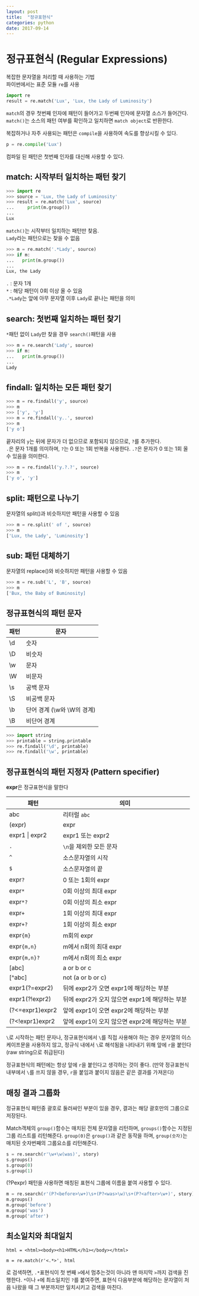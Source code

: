 ```yaml
---
layout: post
title:  "정규표현식"
categories: python
date: 2017-09-14
---
```


# 정규표현식 (Regular Expressions)

복잡한 문자열을 처리할 때 사용하는 기법  
파이썬에서는 표준 모듈 `re`를 사용

```python
import re
result = re.match('Lux', 'Lux, the Lady of Luminosity')
```

`match`의 경우 첫번째 인자에 패턴이 들어가고 두번째 인자에 문자열 소스가 들어간다.  
`match()`는 소스의 패턴 여부를 확인하고 일치하면 `match object`로 반환한다.

복잡하거나 자주 사용되는 패턴은 `compile`을 사용하여 속도를 향상시킬 수 있다.

```python
p = re.compile('Lux')
```

컴파일 된 패턴은 첫번째 인자를 대신해 사용할 수 있다.


## match: 시작부터 일치하는 패턴 찾기

```python
>>> import re
>>> source = 'Lux, the Lady of Luminosity'
>>> result = re.match('Lux', source)
...		print(m.group())
...
Lux
```

`match()`는 시작부터 일치하는 패턴만 찾음.  
`Lady`라는 패턴으로는 찾을 수 없음

```python
>>> m = re.match('.*Lady', source)
>>> if m:
...   print(m.group())
...
Lux, the Lady
```

`.` : 문자 1개  
`*` : 해당 패턴이 0회 이상 올 수 있음  
`.*Lady`는 앞에 아무 문자열 이후 `Lady`로 끝나는 패턴을 의미

## search: 첫번째 일치하는 패턴 찾기

`*`패턴 없이 `Lady`만 찾을 경우 `search()`패턴을 사용

```python
>>> m = re.search('Lady', source)
>>> if m:
...   print(m.group())
...
Lady
```

## findall: 일치하는 모든 패턴 찾기

```python
>>> m = re.findall('y', source)
>>> m
>>> ['y', 'y']
>>> m = re.findall('y..', source)
>>> m
['y o']
```
끝자리의 `y`는 뒤에 문자가 더 없으므로 포함되지 않으므로, `?`를 추가한다.  
`.`은 문자 1개를 의미하며, `?`는 0 또는 1회 반복을 사용한다. `.?`은 문자가 0 또는 1회 올 수 있음을 의미한다.

```python
>>> m = re.findall('y.?.?', source)
>>> m
['y o', 'y']
```

## split: 패턴으로 나누기

문자열의 split()과 비슷하지만 패턴을 사용할 수 있음

```python
>>> m = re.split(' of ', source)
>>> m
['Lux, the Lady', 'Luminosity']
```

## sub: 패턴 대체하기

문자열의 replace()와 비슷하지만 패턴을 사용할 수 있음

```python
>>> m = re.sub('L', 'B', source)
>>> m
['Bux, the Baby of Buminosity]
```

## 정규표현식의 패턴 문자

패턴|문자
---|---
\\d|숫자
\\D|비숫자
\\w|문자
\\W|비문자
\\s|공백 문자
\\S|비공백 문자
\\b|단어 경계 (\w와 \W의 경계)
\\B|비단어 경계

```python
>>> import string
>>> printable = string.printable
>>> re.findall('\d', printable)
>>> re.findall('\w', printable)
```

## 정규표현식의 패턴 지정자 (Pattern specifier)

**expr**은 정규표현식을 말한다

패턴|의미
---|---
abc|리터럴 `abc`
(expr)|expr
expr1 \| expr2 | expr1 또는 expr2
`.` | `\n`을 제외한 모든 문자
`^` | 소스문자열의 시작
`$` | 소스문자열의 끝
expr`?` | 0 또는 1회의 expr
expr`*` | 0회 이상의 최대 expr
expr`*?`| 0회 이상의 최소 expr
expr`+` | 1회 이상의 최대 expr
expr`+?`| 1회 이상의 최소 expr
expr`{m}`| m회의 expr
expr`{m,n}`| m에서 n회의 최대 expr
expr`{m,n}?` | m에서 n회의 최소 expr
[abc] | a or b or c
[^abc] | not (a or b or c)
expr1(?=expr2) | 뒤에 expr2가 오면 expr1에 해당하는 부분
expr1(?!expr2) | 뒤에 expr2가 오지 않으면 expr1에 해당하는 부분
(?<=expr1)expr2 | 앞에 expr1이 오면 expr2에 해당하는 부분
(?<!expr1)expr2 | 앞에 expr1이 오지 않으면 expr2에 해당하는 부분

`\`로 시작하는 패턴 문자나, 정규표현식에서 `\`를 직접 사용해야 하는 경우 문자열의 이스케이프문을 사용하지 않고, 정규식 내에서 `\`로 해석됨을 나타내기 위해 앞에 `r`을 붙인다 (raw string으로 취급된다)

정규표현식의 패턴에는 항상 앞에 `r`을 붙인다고 생각하는 것이 좋다. (만약 정규표현식 내부에서 `\`를 쓰지 않을 경우, `r`을 붙임과 붙이지 않음은 같은 결과를 가져온다)

## 매칭 결과 그룹화

정규표현식 패턴중 괄호로 둘러싸인 부분이 있을 경우, 결과는 해당 괄호만의 그룹으로 저장된다.

Match객체의 `group()`함수는 매치된 전체 문자열을 리턴하며, `groups()`함수는 지정된 그룹 리스트를 리턴해준다.
`group(0)`은 `group()`과 같은 동작을 하며, `group(숫자)`는 매치된 숫자번째의 그룹요소를 리턴해준다.

```python
s = re.search(r'\w+\w(was)', story)
s.groups()
s.group(0)
s.group(1)
```

(?P<name>expr) 패턴을 사용하면 매칭된 표현식 그룹에 이름을 붙여 사용할 수 있다.

```python
m = re.search(r'(P?<before>\w+)\s+(P?<was>\w)\s+(P?<after>\w+)', story)
m.groups()
m.group('before')
m.group('was')
m.group('after')
```

## 최소일치와 최대일치

```
html = <html><body><h1>HTML</h1></body></html>
```

```
m = re.match(r'<.*>', html
```

로 검색하면, `.*`표현식이 첫 번째 `>`에서 멈추는것이 아니라 맨 마지막 `>`까지 검색을 진행한다.
`*`이나 `+`에 최소일치인 `?`를 붙여주면, 표현식 다음부분에 해당하는 문자열이 처음 나왔을 때 그 부분까지만 일치시키고 검색을 마친다.